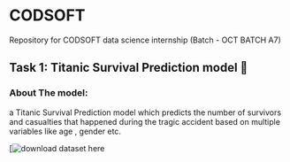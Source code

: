 # CODSOFT
Repository for CODSOFT data science internship (Batch - OCT BATCH A7)
## Task 1: Titanic Survival Prediction model 🚢
### About The model:
a Titanic Survival Prediction model which predicts the number of survivors and casualties that happened during the tragic accident based on multiple variables like age , gender etc.

[![download dataset here](https://www.kaggle.com/datasets/brendan45774/test-file)
